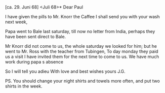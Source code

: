  [ca. 29. Juni 68]
 <Juli 68>*
Dear Paul

I have given the pills to Mr. Knorr the Caffee I shall send you with your wash next week,

Papa went to Bale last saturday, till now no letter from India, perhaps they have been sent direct to Bale.

Mr Knorr did not come to us, the whole saturday we looked for him; but he went to Mr. Ross with the teacher from Tubingen, To day monday they paid us a visit I have invited them for the next time to come to us. 
We have much work during papa s absence

So I will tell you adieu
With love and best wishes
 yours J.G.

PS. You should change your night shirts and towels more often, and put two shirts in the week.
